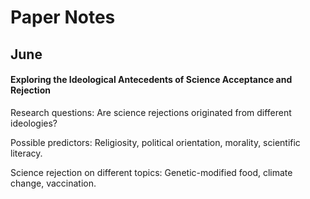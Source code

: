 # Paper Notes

## June

#### Exploring the Ideological Antecedents of Science Acceptance and Rejection

Research questions: Are science rejections originated from different ideologies?

Possible predictors: Religiosity, political orientation, morality, scientific literacy.

Science rejection on different topics: Genetic-modified food, climate change, vaccination.

